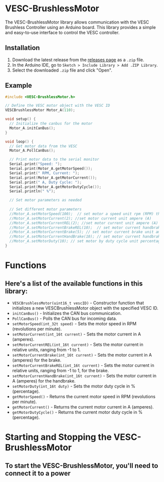 # VESC-BrushlessMotor

The VESC-BrushlessMotor library allows communication with the VESC Brushless Controller using an Arduino board. This library provides a simple and easy-to-use interface to control the VESC controller.

## Installation

1. Download the latest release from the [releases page](https://github.com/NonStopBle/VESC-BrushlessMotor/releases) as a `.zip` file.
2. In the Arduino IDE, go to `Sketch > Include Library > Add .ZIP Library`.
3. Select the downloaded `.zip` file and click "Open".

## Example

```cpp
#include <VESC-BrushlessMotor.h>

// Define the VESC motor object with the VESC ID
VESCBrushlessMotor Motor_A(110);

void setup() {
  // Initialize the canbus for the motor
  Motor_A.initCanBus();
}

void loop() {
  // Get motor data from the VESC
  Motor_A.PollCanBus();

  // Print motor data to the serial monitor
  Serial.print("Speed: ");
  Serial.print(Motor_A.getMotorSpeed());
  Serial.print(" RPM, Current: ");
  Serial.print(Motor_A.getMotorCurrent());
  Serial.print(" A, Duty Cycle: ");
  Serial.print(Motor_A.getMotorDutyCycle());
  Serial.println(" %");

  // Set motor parameters as needed
  
  // Set different motor parameters
  //Motor_A.setMotorSpeed(100);  // set motor a speed unit rpm (RPM) this library already convert from ERPM to RPM
  //Motor_A.setMotorCurrent(2); //set motor current unit ampere (A)
  //Motor_A.setMotorCurrentREL(2); //set motor current unit ampere (A)
  //Motor_A.setMotorCurrentBrakeREL(10);  // set motor current handbrake rel unit percentage (%)
  //Motor_A.setMotorCurrentBrake(5); // set motor current brake unit amepere (A)
  //Motor_A.setMotorCurrentHandBrake(10); // set motor current handbrake unit amepere (A)
  //Motor_A.setMotorDuty(10); // set motor by duty cycle unit percentage (%)
}
```


# Functions
## Here's a list of the available functions in this library:

- `VESCBrushlessMotor(uint16_t vescID)` - Constructor function that initializes a new VESCBrushlessMotor object with the specified VESC ID.
- `initCanBus()` - Initializes the CAN bus communication.
- `PollCanBus()` - Polls the CAN bus for incoming data.
- `setMotorSpeed(int_32t speed)` - Sets the motor speed in RPM (revolutions per minute).
- `setMotorCurrent(int_16t current)` - Sets the motor current in A (amperes).
- `setMotorCurrentREL(int_16t current)` - Sets the motor current in relative units, ranging from -1 to 1.
- `setMotorCurrentBrake(int_16t current)` - Sets the motor current in A (amperes) for the brake.
- `setMotorCurrentBrakeREL(int_16t current)` - Sets the motor current in relative units, ranging from -1 to 1, for the brake.
- `setMotorCurrentHandBrake(int_16t current)` - Sets the motor current in A (amperes) for the handbrake.
- `setMotorDuty(int_16t duty)` - Sets the motor duty cycle in % (percentage).
- `getMotorSpeed()` - Returns the current motor speed in RPM (revolutions per minute).
- `getMotorCurrent()` - Returns the current motor current in A (amperes).
- `getMotorDutyCycle()` - Returns the current motor duty cycle in % (percentage).


# Starting and Stopping the VESC-BrushlessMotor
## To start the VESC-BrushlessMotor, you'll need to connect it to a power
